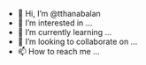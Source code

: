 - 👋 Hi, I’m @tthanabalan
- 👀 I’m interested in ...
- 🌱 I’m currently learning ...
- 💞️ I’m looking to collaborate on ...
- 📫 How to reach me ...

<!---
tthanabalan/tthanabalan is a ✨ special ✨ repository because its `README.md` (this file) appears on your GitHub profile.
You can click the Preview link to take a look at your changes.
--->
